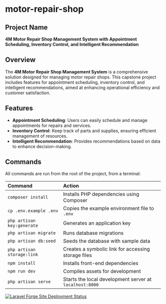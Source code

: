 # motor-repair-shop

## Project Name
**4M Motor Repair Shop Management System with Appointment Scheduling, Inventory Control, and Intelligent Recommendation**

## Overview

The **4M Motor Repair Shop Management System** is a comprehensive solution designed for managing motor repair shops. This capstone project includes features for appointment scheduling, inventory control, and intelligent recommendations, aimed at enhancing operational efficiency and customer satisfaction.

## Features

- **Appointment Scheduling**: Users can easily schedule and manage appointments for repairs and services.
- **Inventory Control**: Keep track of parts and supplies, ensuring efficient management of resources.
- **Intelligent Recommendation**: Provides recommendations based on data to enhance decision-making.

## Commands

All commands are run from the root of the project, from a terminal:

| Command                   | Action                                                 |
| :------------------------ | :----------------------------------------------------- |
| `composer install`        | Installs PHP dependencies using Composer               |
| `cp .env.example .env`    | Copies the example environment file to `.env`          |
| `php artisan key:generate`| Generates an application key                           |
| `php artisan migrate`     | Runs database migrations                               |
| `php artisan db:seed`     | Seeds the database with sample data                    |
| `php artisan storage:link`| Creates a symbolic link for accessing storage files    |                   
| `npm install`             | Installs front-end dependencies                        |
| `npm run dev`             | Compiles assets for development                        |
| `php artisan serve`       | Starts the local development server at `localhost:8000`|

[![Laravel Forge Site Deployment Status](https://img.shields.io/endpoint?url=https%3A%2F%2Fforge.laravel.com%2Fsite-badges%2F7b31236d-ee9a-4257-b82b-6307bb0a94ab&style=flat-square)](https://forge.laravel.com/servers/849221/sites/2490562)
